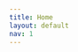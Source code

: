 ```yaml
---
title: Home
layout: default
nav: 1
---
```


<!-- <i class="fa-regular fa-file-lines fa-7x"></i> -->
